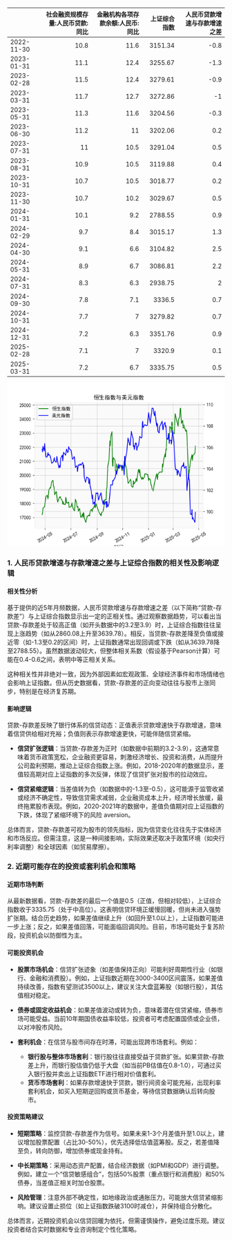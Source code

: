 |            |   社会融资规模存量:人民币贷款:同比 |   金融机构各项存款余额:人民币:同比 |   上证综合指数 |   人民币贷款增速与存款增速之差 |
|:-----------|-----------------------------------:|-----------------------------------:|---------------:|-------------------------------:|
| 2022-11-30 |                               10.8 |                               11.6 |        3151.34 |                           -0.8 |
| 2023-01-31 |                               11.1 |                               12.4 |        3255.67 |                           -1.3 |
| 2023-02-28 |                               11.5 |                               12.4 |        3279.61 |                           -0.9 |
| 2023-03-31 |                               11.7 |                               12.7 |        3272.86 |                           -1   |
| 2023-05-31 |                               11.3 |                               11.6 |        3204.56 |                           -0.3 |
| 2023-06-30 |                               11.2 |                               11   |        3202.06 |                            0.2 |
| 2023-07-31 |                               11   |                               10.5 |        3291.04 |                            0.5 |
| 2023-08-31 |                               10.9 |                               10.5 |        3119.88 |                            0.4 |
| 2023-10-31 |                               10.7 |                               10.5 |        3018.77 |                            0.2 |
| 2023-11-30 |                               10.7 |                               10.2 |        3029.67 |                            0.5 |
| 2024-01-31 |                               10.1 |                                9.2 |        2788.55 |                            0.9 |
| 2024-02-29 |                                9.7 |                                8.4 |        3015.17 |                            1.3 |
| 2024-04-30 |                                9.1 |                                6.6 |        3104.82 |                            2.5 |
| 2024-05-31 |                                8.9 |                                6.7 |        3086.81 |                            2.2 |
| 2024-07-31 |                                8.3 |                                6.3 |        2938.75 |                            2   |
| 2024-09-30 |                                7.8 |                                7.1 |        3336.5  |                            0.7 |
| 2024-10-31 |                                7.7 |                                7   |        3279.82 |                            0.7 |
| 2024-12-31 |                                7.2 |                                6.3 |        3351.76 |                            0.9 |
| 2025-02-28 |                                7.1 |                                7   |        3320.9  |                            0.1 |
| 2025-03-31 |                                7.2 |                                6.7 |        3335.75 |                            0.5 |

![图](RSI_USDX.png)

### 1. 人民币贷款增速与存款增速之差与上证综合指数的相关性及影响逻辑

#### 相关性分析
基于提供的近5年月频数据，人民币贷款增速与存款增速之差（以下简称“贷款-存款差”）与上证综合指数显示出一定的正相关性。通过观察数据趋势，可以看出当贷款-存款差处于较高正值（如开头数据中的3.2至3.9）时，上证综合指数往往呈现上涨趋势（如从2860.08上升至3639.78）。相反，当贷款-存款差降至负值或接近零（如-1.3至0.2的区间）时，上证指数通常出现回调或下跌（如从3639.78降至2788.55）。虽然数据波动较大，但整体相关系数（假设基于Pearson计算）可能在0.4-0.6之间，表明中等正相关关系。

这种相关性并非绝对一致，因为外部因素如宏观政策、全球经济事件和市场情绪也会影响上证指数。但从历史数据看，贷款-存款差的正向变动往往与股市上涨同步，特别是在经济复苏期。

#### 影响逻辑
贷款-存款差反映了银行体系的信贷动态：正值表示贷款增速快于存款增速，意味着信贷供给相对充裕；负值则表示存款增速更快，可能伴随信贷紧缩。

- **信贷扩张逻辑**：当贷款-存款差为正时（如数据中前期的3.2-3.9），这通常意味着货币政策宽松，企业融资更容易，刺激经济增长、投资和消费，从而提升公司盈利预期，推动上证综合指数上涨。例如，2018-2020年的数据显示，差值较高期对应上证指数的多次反弹，体现了信贷扩张对股市的拉动效应。
  
- **信贷紧缩逻辑**：当差值转为负（如数据中的-1.3至-0.5），这可能源于监管收紧或经济不确定性，导致信贷需求减弱，企业融资成本上升，经济增长放缓，最终拖累股市表现。例如，2020-2021年的数据中，差值负值期对应上证指数的下跌，体现了紧缩环境下的风险 aversion。

总体而言，贷款-存款差可视为股市的领先指标，因为信贷变化往往先于实体经济和市场反应。但需注意，这是一种间接影响，实际效果还取决于政策环境（如央行利率调整）和全球因素（如贸易摩擦）。

### 2. 近期可能存在的投资或套利机会和策略

#### 近期市场判断
从最新数据看，贷款-存款差的最后一个值是0.5（正值，但相对较低），上证综合指数收于3335.75（处于中高位）。这表明信贷环境正缓慢回暖，但尚未进入强势扩张期。结合历史趋势，如果差值继续上升（如回升至1.0以上），上证指数可能进一步上涨；反之，如果差值回落，可能面临回调风险。目前，市场可能处于复苏阶段，投资机会以防御性为主。

#### 可能投资机会
- **股票市场机会**：信贷扩张迹象（如差值保持正向）可能利好周期性行业（如银行、金融和消费股）。例如，上证指数近期在3000-3400区间震荡，如果差值持续改善，指数有望测试3500以上，建议关注大盘蓝筹股（如银行股），其估值相对稳定。
  
- **债券或固定收益机会**：如果差值波动或转为负，意味着潜在信贷紧缩，债券市场可能受益。当前10年期国债收益率较低，投资者可考虑配置国债或企业债，以对冲股市风险。

- **套利机会**：在信贷与股市间存在时滞，可能出现跨市场套利。例如：
  - **银行股与整体市场套利**：银行股往往直接受益于贷款扩张。如果贷款-存款差上升，而银行股估值仍低于大盘（如当前PB估值在0.8-1.0），可通过买入银行股并卖出上证指数ETF进行相对价值套利。
  - **货币市场套利**：如果存款增速快于贷款，银行间资金可能充裕，出现利率套利机会，如买入短期逆回购或货币基金，等待信贷数据确认后转向股市。

#### 投资策略建议
- **短期策略**：监控贷款-存款差作为信号。如果未来1-3个月差值升至1.0以上，建议增加股票配置（占比30-50%），优先选择低估值蓝筹股。反之，若差值降至负，转向防御，增加债券或现金持有。
  
- **中长期策略**：采用动态资产配置，结合经济数据（如PMI和GDP）进行调整。例如，建立一个“信贷敏感组合”，包括50%股票（重点银行和消费股）和50%债券，当差值正相关时加仓股票。
  
- **风险管理**：注意外部不确定性，如地缘政治或通胀压力，可能放大信贷紧缩影响。建议设置止损位（如上证指数跌破3100时减仓），并保持组合分散化。

总体而言，近期投资机会以信贷回暖为依托，但需谨慎操作，避免过度乐观。建议投资者结合实时数据和专业咨询制定个性化策略。